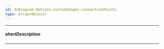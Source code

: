 ```yaml
---
id: dxDiagram.Options.customShapes.connectionPoints
type: Array<Object>
---
```

---
##### shortDescription

---
